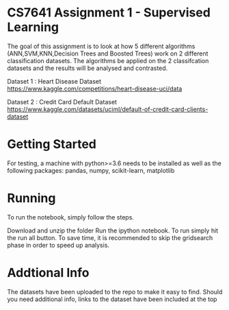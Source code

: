 # CS7641 Assignment 1 - Supervised Learning
The goal of this assignment is to look at how 5 different algorithms (ANN,SVM,KNN,Decision Trees and Boosted Trees) work on 2 different classification datasets.
The algorithms be applied on the 2 classifcation datasets and the results will be analysed and contrasted.

Dataset 1 : Heart Disease Dataset https://www.kaggle.com/competitions/heart-disease-uci/data

Dataset 2 : Credit Card Default Dataset https://www.kaggle.com/datasets/uciml/default-of-credit-card-clients-dataset

# Getting Started
For testing, a machine with python>=3.6 needs to be installed as well as the following packages:
pandas, numpy, scikit-learn, matplotlib

# Running
To run the notebook, simply follow the steps.

Download and unzip the folder
Run the ipython notebook. To run simply hit the run all button. To save time, it is recommended to skip the gridsearch phase in order to speed up analysis.


# Addtional Info
The datasets have been uploaded to the repo to make it easy to find. Should you need additional info, links to the dataset have been included at the top
